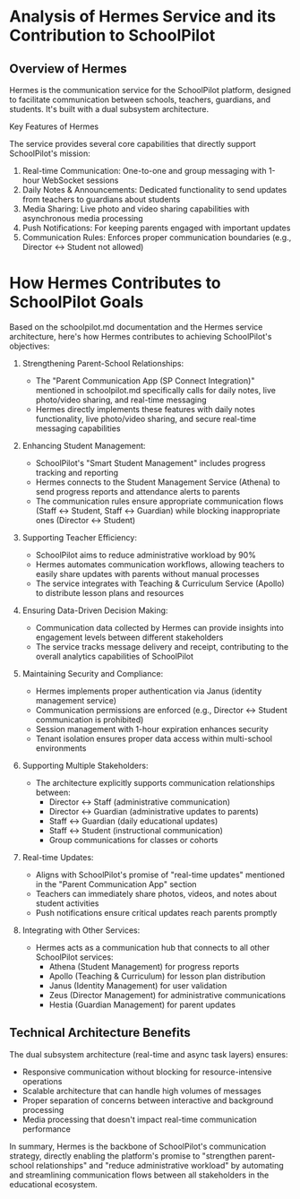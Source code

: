 # Analysis of Hermes Service and its Contribution to SchoolPilot

  ## Overview of Hermes

  Hermes is the communication service for the SchoolPilot platform, designed to facilitate communication
  between schools, teachers, guardians, and students. It's built with a dual subsystem architecture.

  Key Features of Hermes

  The service provides several core capabilities that directly support SchoolPilot's mission:

   1. Real-time Communication: One-to-one and group messaging with 1-hour WebSocket sessions
   2. Daily Notes & Announcements: Dedicated functionality to send updates from teachers to guardians about
      students
   3. Media Sharing: Live photo and video sharing capabilities with asynchronous media processing
   4. Push Notifications: For keeping parents engaged with important updates
   5. Communication Rules: Enforces proper communication boundaries (e.g., Director ↔ Student not allowed)

  # How Hermes Contributes to SchoolPilot Goals

  Based on the schoolpilot.md documentation and the Hermes service architecture, here's how Hermes
  contributes to achieving SchoolPilot's objectives:

   1. Strengthening Parent-School Relationships:
      - The "Parent Communication App (SP Connect Integration)" mentioned in schoolpilot.md specifically
        calls for daily notes, live photo/video sharing, and real-time messaging
      - Hermes directly implements these features with daily notes functionality, live photo/video sharing,
        and secure real-time messaging capabilities

   2. Enhancing Student Management:
      - SchoolPilot's "Smart Student Management" includes progress tracking and reporting
      - Hermes connects to the Student Management Service (Athena) to send progress reports and attendance
        alerts to parents
      - The communication rules ensure appropriate communication flows (Staff ↔ Student, Staff ↔ Guardian)
        while blocking inappropriate ones (Director ↔ Student)

   3. Supporting Teacher Efficiency:
      - SchoolPilot aims to reduce administrative workload by 90%
      - Hermes automates communication workflows, allowing teachers to easily share updates with parents
        without manual processes
      - The service integrates with Teaching & Curriculum Service (Apollo) to distribute lesson plans and
        resources

   4. Ensuring Data-Driven Decision Making:
      - Communication data collected by Hermes can provide insights into engagement levels between different
        stakeholders
      - The service tracks message delivery and receipt, contributing to the overall analytics capabilities
        of SchoolPilot

   5. Maintaining Security and Compliance:
      - Hermes implements proper authentication via Janus (identity management service)
      - Communication permissions are enforced (e.g., Director ↔ Student communication is prohibited)
      - Session management with 1-hour expiration enhances security
      - Tenant isolation ensures proper data access within multi-school environments

   6. Supporting Multiple Stakeholders:
      - The architecture explicitly supports communication relationships between:
        - Director ↔ Staff (administrative communication)
        - Director ↔ Guardian (administrative updates to parents)
        - Staff ↔ Guardian (daily educational updates)
        - Staff ↔ Student (instructional communication)
        - Group communications for classes or cohorts

   7. Real-time Updates:
      - Aligns with SchoolPilot's promise of "real-time updates" mentioned in the "Parent Communication App"
        section
      - Teachers can immediately share photos, videos, and notes about student activities
      - Push notifications ensure critical updates reach parents promptly

   8. Integrating with Other Services:
      - Hermes acts as a communication hub that connects to all other SchoolPilot services:
        - Athena (Student Management) for progress reports
        - Apollo (Teaching & Curriculum) for lesson plan distribution
        - Janus (Identity Management) for user validation
        - Zeus (Director Management) for administrative communications
        - Hestia (Guardian Management) for parent updates

  ## Technical Architecture Benefits

  The dual subsystem architecture (real-time and async task layers) ensures:
   - Responsive communication without blocking for resource-intensive operations
   - Scalable architecture that can handle high volumes of messages
   - Proper separation of concerns between interactive and background processing
   - Media processing that doesn't impact real-time communication performance

  In summary, Hermes is the backbone of SchoolPilot's communication strategy, directly enabling the
  platform's promise to "strengthen parent-school relationships" and "reduce administrative workload" by
  automating and streamlining communication flows between all stakeholders in the educational ecosystem.